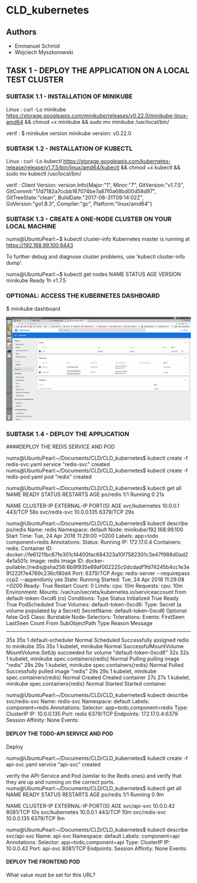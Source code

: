 # CLD_kubernetes
## Authors
 * Emmanuel Schmid
 * Wojciech Myszkorowski

## TASK 1 - DEPLOY THE APPLICATION ON A LOCAL TEST CLUSTER

### SUBTASK 1.1 - INSTALLATION OF MINIKUBE
Linux :
curl -Lo minikube https://storage.googleapis.com/minikube/releases/v0.22.0/minikube-linux-amd64 && chmod +x minikube && sudo mv minikube /usr/local/bin/

verif :
$ minikube version
minikube version: v0.22.0


### SUBTASK 1.2 - INSTALLATION OF KUBECTL
Linux :
curl -Lo kubectl https://storage.googleapis.com/kubernetes-release/release/v1.7.5/bin/linux/amd64/kubectl && chmod +x kubectl && sudo mv kubectl /usr/local/bin/

verif :
Client Version: version.Info{Major:"1", Minor:"7", GitVersion:"v1.7.5", GitCommit:"17d7182a7ccbb167074be7a87f0a68bd00d58d97", GitTreeState:"clean", BuildDate:"2017-08-31T09:14:02Z", GoVersion:"go1.8.3", Compiler:"gc", Platform:"linux/amd64"}

### SUBTASK 1.3 - CREATE A ONE-NODE CLUSTER ON YOUR LOCAL MACHINE

nums@UbuntuPearl:~$ kubectl cluster-info
Kubernetes master is running at https://192.168.99.100:8443

To further debug and diagnose cluster problems, use 'kubectl cluster-info dump'.


nums@UbuntuPearl:~$ kubectl get nodes
NAME       STATUS    AGE       VERSION
minikube   Ready     1h        v1.7.5

### OPTIONAL: ACCESS THE KUBERNETES DASHBOARD

$ minikube dashboard

![alt text](./dashboard.png)


### SUBTASK 1.4 - DEPLOY THE APPLICATION

####DEPLOY THE REDIS SERVICE AND POD

nums@UbuntuPearl:~/Documents/CLD/CLD_kubernetes$ kubectl create -f redis-svc.yaml
service "redis-svc" created
nums@UbuntuPearl:~/Documents/CLD/CLD_kubernetes$ kubectl create -f redis-pod.yaml
pod "redis" created

nums@UbuntuPearl:~/Documents/CLD/CLD_kubernetes$ kubectl get all
NAME       READY     STATUS    RESTARTS   AGE
po/redis   1/1       Running   0          21s

NAME             CLUSTER-IP   EXTERNAL-IP   PORT(S)    AGE
svc/kubernetes   10.0.0.1     <none>        443/TCP    58s
svc/redis-svc    10.0.0.135   <none>        6379/TCP   29s

nums@UbuntuPearl:~/Documents/CLD/CLD_kubernetes$ kubectl describe po/redis
Name:		redis
Namespace:	default
Node:		minikube/192.168.99.100
Start Time:	Tue, 24 Apr 2018 11:29:00 +0200
Labels:		app=todo
		component=redis
Annotations:	<none>
Status:		Running
IP:		172.17.0.4
Containers:
  redis:
    Container ID:	docker://fe61211bc67fe301cf4400fac684323a10f7582301c3e47f988d0ad24e1a501c
    Image:		redis
    Image ID:		docker-pullable://redis@sha256:6b9f935e89af002225c0dcdadf1fd74245b4cc1e3e91222f7e4769c236cf80d4
    Port:		6379/TCP
    Args:
      redis-server
      --requirepass ccp2
      --appendonly yes
    State:		Running
      Started:		Tue, 24 Apr 2018 11:29:08 +0200
    Ready:		True
    Restart Count:	0
    Limits:
      cpu:	10m
    Requests:
      cpu:		10m
    Environment:	<none>
    Mounts:
      /var/run/secrets/kubernetes.io/serviceaccount from default-token-0xcd6 (ro)
Conditions:
  Type		Status
  Initialized 	True 
  Ready 	True 
  PodScheduled 	True 
Volumes:
  default-token-0xcd6:
    Type:	Secret (a volume populated by a Secret)
    SecretName:	default-token-0xcd6
    Optional:	false
QoS Class:	Burstable
Node-Selectors:	<none>
Tolerations:	<none>
Events:
  FirstSeen	LastSeen	Count	From			SubObjectPath		Type		Reason			Message
  ---------	--------	-----	----			-------------		--------	------			-------
  35s		35s		1	default-scheduler				Normal		Scheduled		Successfully assigned redis to minikube
  35s		35s		1	kubelet, minikube				Normal		SuccessfulMountVolume	MountVolume.SetUp succeeded for volume "default-token-0xcd6" 
  32s		32s		1	kubelet, minikube	spec.containers{redis}	Normal		Pulling			pulling image "redis"
  29s		29s		1	kubelet, minikube	spec.containers{redis}	Normal		Pulled			Successfully pulled image "redis"
  29s		29s		1	kubelet, minikube	spec.containers{redis}	Normal		Created			Created container
  27s		27s		1	kubelet, minikube	spec.containers{redis}	Normal		Started			Started container

nums@UbuntuPearl:~/Documents/CLD/CLD_kubernetes$ kubectl describe svc/redis-svc
Name:			redis-svc
Namespace:		default
Labels:			component=redis
Annotations:		<none>
Selector:		app=todo,component=redis
Type:			ClusterIP
IP:			10.0.0.135
Port:			redis	6379/TCP
Endpoints:		172.17.0.4:6379
Session Affinity:	None
Events:			<none>


#### DEPLOY THE TODO-API SERVICE AND POD
Deploy

nums@UbuntuPearl:~/Documents/CLD/CLD_kubernetes$ kubectl create -f api-svc.yaml 
service "api-svc" created


verify the API-Service and Pod (similar to the Redis ones) and verify that they are up and running on the correct ports.
nums@UbuntuPearl:~/Documents/CLD/CLD_kubernetes$ kubectl get all
NAME       READY     STATUS    RESTARTS   AGE
po/redis   1/1       Running   0          9m

NAME             CLUSTER-IP   EXTERNAL-IP   PORT(S)    AGE
svc/api-svc      10.0.0.42    <none>        8081/TCP   10s
svc/kubernetes   10.0.0.1     <none>        443/TCP    10m
svc/redis-svc    10.0.0.135   <none>        6379/TCP   9m

nums@UbuntuPearl:~/Documents/CLD/CLD_kubernetes$ kubectl describe svc/api-svc
Name:			api-svc
Namespace:		default
Labels:			component=api
Annotations:		<none>
Selector:		app=todo,component=api
Type:			ClusterIP
IP:			10.0.0.42
Port:			api-svc	8081/TCP
Endpoints:		<none>
Session Affinity:	None
Events:			<none>

#### DEPLOY THE FRONTEND POD

What value must be set for this URL?




























